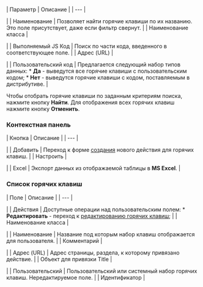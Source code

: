 | Параметр | Описание |
| --- |

|
| Наименование | Позволяет найти горячие клавиши по их названию. Это поле присутствует, даже если фильтр свернут. |
| Наименование класса |

|
| Выполняемый JS Код | Поиск по части кода, введенного в соответствующее поле. |
| Адрес (URL) |

|
| Пользовательский код | Предлагается следующий набор типов данных:  * **Да** - выведутся все горячие клавиши с пользовательским кодом; * **Нет** - выведутся горячие клавиши с кодом, поставляемым в дистрибутиве. |

Чтобы отобрать горячие клавиши по заданным критериям поиска, нажмите кнопку **Найти**. Для отображения всех горячих клавиш нажмите кнопку **Отменить**.

### Контекстная панель

| Кнопка | Описание |
| --- |

|
| Добавить | Переход к форме [создания](/user_help/settings/settings/user_settings/hot_keys_edit.php) нового действия для горячих клавиш. |
| Настроить |

|
| Excel | Экспорт данных из отображаемой таблицы в **MS Excel**. |

### Список горячих клавиш

| Поле | Описание |
| --- |

|
| Действия | Доступные операции над пользовательским полем:  * **Редактировать** - переход к [редактированию горячих клавиш](/user_help/settings/settings/user_settings/hot_keys_edit.php); |
| Наименование класса |

|
| Наименование | Название под которым набор клавиш отображается для пользователя. |
| Комментарий |

|
| Адрес (URL) | Адрес страницы, раздела, к которому привязано действие. |
| Объект для привязки Title |

|
| Пользовательский | Пользовательский или системный набор горячих клавиш. Нередактируемое поле. |
| Идентификатор |